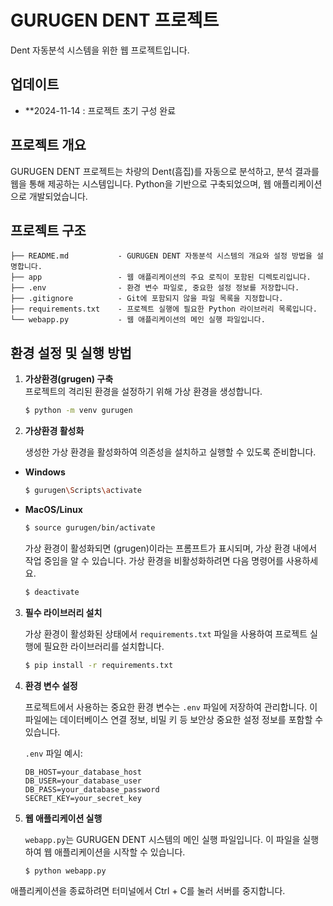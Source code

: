 # GURUGEN DENT 프로젝트
 Dent 자동분석 시스템을 위한 웹 프로젝트입니다.


## 업데이트
- **2024-11-14 : 프로젝트 초기 구성 완료

## 프로젝트 개요
GURUGEN DENT 프로젝트는 차량의 Dent(흠집)를 자동으로 분석하고, 분석 결과를 웹을 통해 제공하는 시스템입니다. Python을 기반으로 구축되었으며, 웹 애플리케이션으로 개발되었습니다.

## 프로젝트 구조

```plaintext
├── README.md           - GURUGEN DENT 자동분석 시스템의 개요와 설정 방법을 설명합니다.
├── app                 - 웹 애플리케이션의 주요 로직이 포함된 디렉토리입니다.
├── .env                - 환경 변수 파일로, 중요한 설정 정보를 저장합니다.
├── .gitignore          - Git에 포함되지 않을 파일 목록을 지정합니다.
├── requirements.txt    - 프로젝트 실행에 필요한 Python 라이브러리 목록입니다.
└── webapp.py           - 웹 애플리케이션의 메인 실행 파일입니다.
```

## 환경 설정 및 실행 방법

1. **가상환경(grugen) 구축**  
   프로젝트의 격리된 환경을 설정하기 위해 가상 환경을 생성합니다.
   ```bash
   $ python -m venv gurugen
    ```

2. **가상환경 활성화**

   생성한 가상 환경을 활성화하여 의존성을 설치하고 실행할 수 있도록 준비합니다.

- **Windows**
  ```bash
  $ gurugen\Scripts\activate
  ```
- **MacOS/Linux**
  ```bash
  $ source gurugen/bin/activate
  ```
  
   가상 환경이 활성화되면 (grugen)이라는 프롬프트가 표시되며, 가상 환경 내에서 작업 중임을 알 수 있습니다.
   가상 환경을 비활성화하려면 다음 명령어를 사용하세요.
  ```bash
  $ deactivate
  ```

3. **필수 라이브러리 설치**

    가상 환경이 활성화된 상태에서 `requirements.txt` 파일을 사용하여 프로젝트 실행에 필요한 라이브러리를 설치합니다.

   ```bash
   $ pip install -r requirements.txt
   ```

3. **환경 변수 설정**

    프로젝트에서 사용하는 중요한 환경 변수는 `.env` 파일에 저장하여 관리합니다. 이 파일에는 데이터베이스 연결 정보, 비밀 키 등 보안상 중요한 설정 정보를 포함할 수 있습니다.

   `.env` 파일 예시:
   ```plaintext
   DB_HOST=your_database_host
   DB_USER=your_database_user
   DB_PASS=your_database_password
   SECRET_KEY=your_secret_key
   ```

4. **웹 애플리케이션 실행**

    `webapp.py`는 GURUGEN DENT 시스템의 메인 실행 파일입니다. 이 파일을 실행하여 웹 애플리케이션을 시작할 수 있습니다.

   ```bash
   $ python webapp.py
   ```

애플리케이션을 종료하려면 터미널에서 Ctrl + C를 눌러 서버를 중지합니다.
